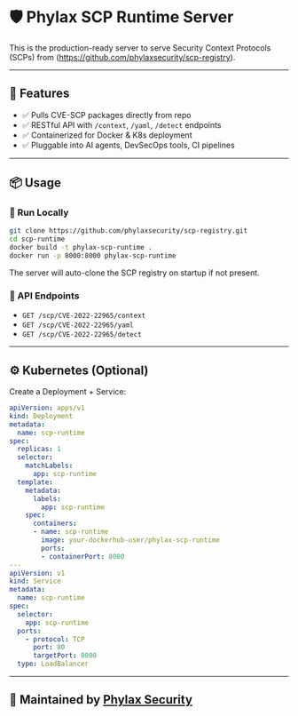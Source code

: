 # 🛡️ Phylax SCP Runtime Server

This is the production-ready server to serve Security Context Protocols (SCPs) from (https://github.com/phylaxsecurity/scp-registry).

---

## 🔧 Features

- ✅ Pulls CVE-SCP packages directly from repo
- ✅ RESTful API with `/context`, `/yaml`, `/detect` endpoints
- ✅ Containerized for Docker & K8s deployment
- ✅ Pluggable into AI agents, DevSecOps tools, CI pipelines

---

## 📦 Usage

### 🚀 Run Locally

```bash
git clone https://github.com/phylaxsecurity/scp-registry.git
cd scp-runtime
docker build -t phylax-scp-runtime .
docker run -p 8000:8000 phylax-scp-runtime
```

The server will auto-clone the SCP registry on startup if not present.

### 📡 API Endpoints

- `GET /scp/CVE-2022-22965/context`
- `GET /scp/CVE-2022-22965/yaml`
- `GET /scp/CVE-2022-22965/detect`

---

## ⚙️ Kubernetes (Optional)

Create a Deployment + Service:
```yaml
apiVersion: apps/v1
kind: Deployment
metadata:
  name: scp-runtime
spec:
  replicas: 1
  selector:
    matchLabels:
      app: scp-runtime
  template:
    metadata:
      labels:
        app: scp-runtime
    spec:
      containers:
      - name: scp-runtime
        image: your-dockerhub-user/phylax-scp-runtime
        ports:
        - containerPort: 8000
---
apiVersion: v1
kind: Service
metadata:
  name: scp-runtime
spec:
  selector:
    app: scp-runtime
  ports:
    - protocol: TCP
      port: 80
      targetPort: 8000
  type: LoadBalancer
```

---

## 🧠 Maintained by [Phylax Security](https://phylaxsecurity.dev)
